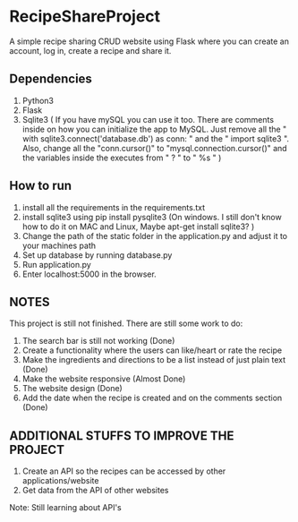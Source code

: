 # RecipeShareProject #
A simple recipe sharing CRUD website using Flask where you can create an account, log in, create a recipe and share it. 
  
## Dependencies ##
1. Python3
2. Flask
3. Sqlite3 ( If you have mySQL you can use it too. There are comments inside on how you can initialize the app to MySQL. Just remove all the " with sqlite3.connect('database.db') as conn: " and the " import sqlite3 ". Also, change all the "conn.cursor()" to "mysql.connection.cursor()" and the variables inside the executes from " ? " to " %s " )

## How to run ##
1. install all the requirements in the requirements.txt
2. install sqlite3 using pip install pysqlite3 (On windows. I still don't know how to do it on MAC and Linux, Maybe apt-get install sqlite3? ) 
3. Change the path of the static folder in the application.py and adjust it to your machines path
4. Set up database by running database.py
5. Run application.py
6. Enter localhost:5000 in the browser.

## NOTES ##
This project is still not finished. There are still some work to do:
1. The search bar is still not working (Done)
2. Create a functionality where the users can like/heart or rate the recipe
3. Make the ingredients and directions to be a list instead of just plain text (Done)
4. Make the website responsive (Almost Done)
5. The website design (Done)
6. Add the date when the recipe is created and on the comments section (Done)


## ADDITIONAL STUFFS TO IMPROVE THE PROJECT ##
1. Create an API so the recipes can be accessed by other applications/website
2. Get data from the API of other websites 

Note: Still learning about API's

